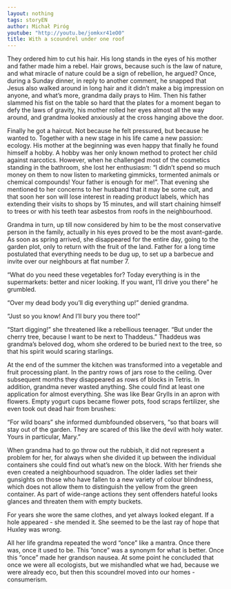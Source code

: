```yaml
---
layout: nothing
tags: storyEN
author: Michał Piróg
youtube: "http://youtu.be/jomkxr41eO0"
title: With a scoundrel under one roof
---
```

They ordered him to cut his hair. His long stands in the eyes of his mother and father made him a rebel. Hair grows, because such is the law of nature, and what miracle of nature could be a sign of rebellion, he argued? Once, during a Sunday dinner, in reply to another comment, he snapped that Jesus also walked around in long hair and it didn’t make a big impression on anyone, and what’s more, grandma daily prays to Him. Then his father slammed his fist on the table so hard that the plates for a moment began to defy the laws of gravity, his mother rolled her eyes almost all the way around, and grandma looked anxiously at the cross hanging above the door.

Finally he got a haircut. Not because he felt pressured, but because he wanted to. Together with a new stage in his life came a new passion: ecology. His mother at the beginning was even happy that finally he found himself a hobby. A hobby was her only known method to protect her child against narcotics. However, when he challenged most of the cosmetics standing in the bathroom, she lost her enthusiasm: “I didn’t spend so much money on them to now listen to marketing gimmicks, tormented animals or chemical compounds! Your father is enough for me!”. That evening she mentioned to her concerns to her husband that it may be some cult, and that soon her son will lose interest in reading product labels, which has extending their visits to shops by 15 minutes, and will start chaining himself to trees or with his teeth tear asbestos from roofs in the neighbourhood.

Grandma in turn, up till now considered by him to be the most conservative person in the family, actually in his eyes proved to be the most avant-garde. As soon as spring arrived, she disappeared for the entire day, going to the garden plot, only to return with the fruit of the land. Father for a long time postulated that everything needs to be dug up, to set up a barbecue and invite over our neighbours at flat number 7.

“What do you need these vegetables for? Today everything is in the supermarkets: better and nicer looking. If you want, I’ll drive you there” he grumbled.

“Over my dead body you’ll dig everything up!” denied grandma.

“Just so you know! And I’ll bury you there too!”

“Start digging!” she threatened like a rebellious teenager. “But under the cherry tree, because I want to be next to Thaddeus.” Thaddeus was grandma’s beloved dog, whom she ordered to be buried next to the tree, so that his spirit would scaring starlings.

At the end of the summer the kitchen was transformed into a vegetable and fruit processing plant. In the pantry rows of jars rose to the ceiling. Over subsequent months they disappeared as rows of blocks in Tetris.
In addition, grandma never wasted anything. She could find at least one application for almost everything. She was like Bear Grylls in an apron with flowers. Empty yogurt cups became flower pots, food scraps fertilizer, she even took out dead hair from brushes:

“For wild boars” she informed dumbfounded observers, “so that boars will stay out of the garden. They are scared of this like the devil with holy water. Yours in particular, Mary.”

When grandma had to go throw out the rubbish, it did not represent a problem for her, for always when she divided it up between the individual containers she could find out what’s new on the block. With her friends she even created a neighbourhood squadron. The older ladies set their gunsights on those who have fallen to a new variety of colour blindness, which does not allow them to distinguish the yellow from the green container. As part of wide-range actions they sent offenders hateful looks glances and threaten them with empty buckets.

For years she wore the same clothes, and yet always looked elegant. If a hole appeared - she mended it. She seemed to be the last ray of hope that Huxley was wrong.

All her life grandma repeated the word “once” like a mantra. Once there was, once it used to be. This “once” was a synonym for what is better. Once this “once” made her grandson nausea. At some point he concluded that once we were all ecologists, but we mishandled what we had, because we were already eco, but then this scoundrel moved into our homes - consumerism.

